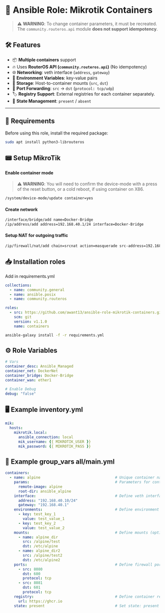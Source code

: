 # 🚀 Ansible Role: Mikrotik Containers  

> ⚠ **WARNING**: To change container parameters, it must be recreated.  
> The `community.routeros.api` module **does not support idempotency**.  

## 🛠 Features  
- 📦  **Multiple containers** support  
- 🔥 Uses **RouterOS API (`community.routeros.api`)** (No idempotency)  
- 🌐 **Networking**: veth interface (`address`, `gateway`)  
- 🌱 **Environment Variables**: key-value pairs  
- 📂 **Storage**: Host-to-container mounts (`src`, `dst`)  
- 🔀 **Port Forwarding**: `src` → `dst` (`protocol: tcp/udp`)  
- 🏷️ **Registry Support**: External registries for each container separately.
-  📌 **State Management**: `present` / `absent`  

---

## 🔧 Requirements  

Before using this role, install the required package:  

```bash
sudo apt install python3-librouteros
```

## 📟 Setup MikroTik 

#### Enable container mode

> ⚠ **WARNING**: You will need to confirm the device-mode with a press of the reset button, or a cold reboot, if using container on X86.

```bash
/system/device-mode/update container=yes
```
#### Create network

```bash 
/interface/bridge/add name=Docker-Bridge
/ip/address/add address=192.168.40.1/24 interface=Docker-Bridge
```
#### Setup NAT for outgoing traffic

```bash 
/ip/firewall/nat/add chain=srcnat action=masquerade src-address=192.168.40.1/24
```

## 📥 Installation roles
Add in requirements.yml

```yaml
collections:  
  - name: community.general
  - name: ansible.posix
  - name: community.routeros

roles:
  - src: https://github.com/awant13/ansible-role-mikrotik-containers.git
    scm: git
    version: v1.1.0
    name: containers
``` 

```bash
ansible-galaxy install -f -r requirements.yml
```

## ⚙️ Role Variables

```yaml
# Vars
container_desc: Ansible_Managed
container_net: DockerNet
container_bridge: Docker-Bridge
container_wan: ether1

# Enable Debug
debug: "false"
```

## 🖥️ Example inventory.yml

```yaml
mik:
  hosts:
    mikrotik.local:
      ansible_connection: local
      mik_username: {{ MIKROTIK_USER }}
      mik_password: {{ MIKROTIK_PASS }}

```

## 📜 Example group_vars all/main.yml

```yaml
containers:
  - name: alpine                                  # Unique container name  
    params:                                       # Parameters for container creation  
      remote-image: alpine
      root-dir: ansible_alpine
    interface:                                    # Define veth interface for the container  
      address: "192.168.40.10/24"
      gateway: "192.168.40.1"
    environments:                                 # Define environment variables (optional)  
      - key: test_key_1
        value: test_value_1
      - key: test_key_2
        value: test_value_2
    mounts:                                       # Define mounts (optional)  
      - name: alpine_dir
        src: /alpine/test
        dst: /etc/alpine
      - name: alpine_dir2
        src: /alpine/test2
        dst: /etc/alpine2
    ports:                                        # Define firewall ports (optional)  
      - src: 8080
        dst: 600
        protocol: tcp
      - src: 8081
        dst: 601
        protocol: tcp
    registry:                                     # Define container registry  
      url: https://ghcr.io
    state: present                                # Set state: present or absent  
```
